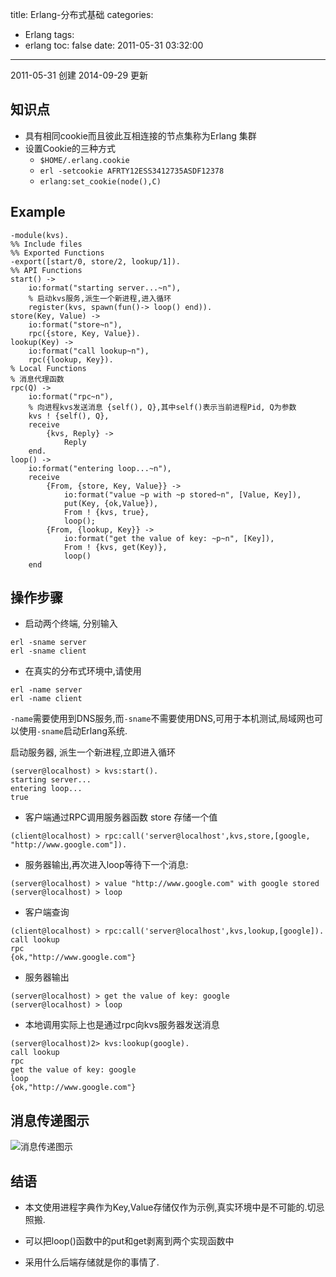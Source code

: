 title: Erlang-分布式基础
categories:
  - Erlang
tags:
  - erlang
toc: false
date: 2011-05-31 03:32:00
---

2011-05-31 创建
2014-09-29 更新

## 知识点

- 具有相同cookie而且彼此互相连接的节点集称为Erlang 集群
- 设置Cookie的三种方式
    - `$HOME/.erlang.cookie`
    - `erl -setcookie AFRTY12ESS3412735ASDF12378`
    - `erlang:set_cookie(node(),C)`

## Example

```
-module(kvs).
%% Include files
%% Exported Functions
-export([start/0, store/2, lookup/1]).
%% API Functions
start() ->
    io:format("starting server...~n"),
    % 启动kvs服务,派生一个新进程,进入循环
    register(kvs, spawn(fun()-> loop() end)).
store(Key, Value) ->
    io:format("store~n"),
    rpc({store, Key, Value}).
lookup(Key) ->
    io:format("call lookup~n"),
    rpc({lookup, Key}).
% Local Functions
% 消息代理函数
rpc(Q) ->
    io:format("rpc~n"),
    % 向进程kvs发送消息 {self(), Q},其中self()表示当前进程Pid, Q为参数
    kvs ! {self(), Q},
    receive
        {kvs, Reply} ->
            Reply
    end.
loop() ->
    io:format("entering loop...~n"),
    receive
        {From, {store, Key, Value}} ->
            io:format("value ~p with ~p stored~n", [Value, Key]),
            put(Key, {ok,Value}),
            From ! {kvs, true},
            loop();
        {From, {lookup, Key}} ->
            io:format("get the value of key: ~p~n", [Key]),
            From ! {kvs, get(Key)},
            loop()
    end
```

## 操作步骤

- 启动两个终端, 分别输入

```
erl -sname server
erl -sname client
```

- 在真实的分布式环境中,请使用

```
erl -name server
erl -name client
```

`-name`需要使用到DNS服务,而`-sname`不需要使用DNS,可用于本机测试,局域网也可以使用`-sname`启动Erlang系统.

启动服务器, 派生一个新进程,立即进入循环

```
(server@localhost) > kvs:start().
starting server...
entering loop...
true
```

- 客户端通过RPC调用服务器函数 store 存储一个值

```
(client@localhost) > rpc:call('server@localhost',kvs,store,[google, "http://www.google.com"]).
```

- 服务器输出,再次进入loop等待下一个消息:

```
(server@localhost) > value "http://www.google.com" with google stored
(server@localhost) > loop
```

- 客户端查询

```
(client@localhost) > rpc:call('server@localhost',kvs,lookup,[google]).
call lookup
rpc
{ok,"http://www.google.com"}
```

- 服务器输出

```
(server@localhost) > get the value of key: google
(server@localhost) > loop
```

- 本地调用实际上也是通过rpc向kvs服务器发送消息

```
(server@localhost)2> kvs:lookup(google).
call lookup
rpc
get the value of key: google
loop
{ok,"http://www.google.com"}
```

## 消息传递图示

![消息传递图示][1]

## 结语

- 本文使用进程字典作为Key,Value存储仅作为示例,真实环境中是不可能的.切忌照搬.
- 可以把loop()函数中的put和get剥离到两个实现函数中
- 采用什么后端存储就是你的事情了.

  [1]: /assets/images/process-message-passing.png